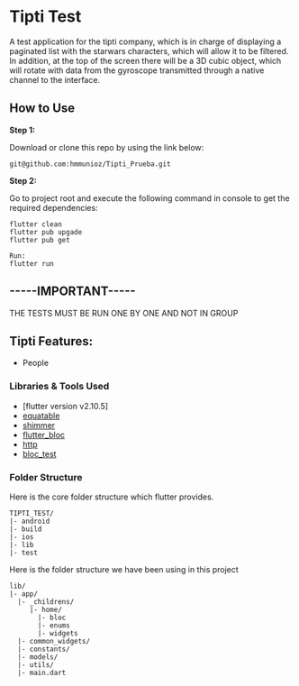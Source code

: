 # Tipti Test

A test application for the tipti company, which is in charge of displaying a paginated list with the starwars characters, which will allow it to be filtered. In addition, at the top of the screen there will be a 3D cubic object, which will rotate with data from the gyroscope transmitted through a native channel to the interface.

## How to Use

**Step 1:**

Download or clone this repo by using the link below:

```
git@github.com:hmmunioz/Tipti_Prueba.git
```

**Step 2:**

Go to project root and execute the following command in console to get the required dependencies:

```
flutter clean
flutter pub upgade
flutter pub get

Run:
flutter run
```

## -----IMPORTANT-----

THE TESTS MUST BE RUN ONE BY ONE AND NOT IN GROUP

## Tipti Features:

- People

### Libraries & Tools Used

- [flutter version v2.10.5]
- [equatable](https://pub.dev/packages/equatable)
- [shimmer](https://pub.dev/packages/shimmer)
- [flutter_bloc](https://pub.dev/packages/flutter_bloc)
- [http](https://pub.dev/packages/http)
- [bloc_test](https://pub.dev/packages/bloc_test)

### Folder Structure

Here is the core folder structure which flutter provides.

```
TIPTI_TEST/
|- android
|- build
|- ios
|- lib
|- test
```

Here is the folder structure we have been using in this project

```
lib/
|- app/
  |- _childrens/
     |- home/
       |- bloc
       |- enums
       |- widgets
  |- common_widgets/
  |- constants/
  |- models/
  |- utils/
  |- main.dart
```
